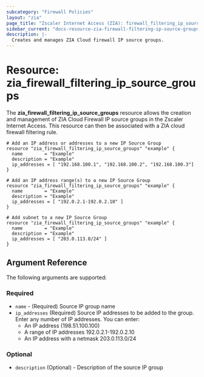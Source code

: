 ```yaml
---
subcategory: "Firewall Policies"
layout: "zia"
page_title: "Zscaler Internet Access (ZIA): firewall_filtering_ip_source_groups"
sidebar_current: "docs-resource-zia-firewall-filtering-ip-source-groups"
description: |-
  Creates and manages ZIA Cloud firewall IP source groups.
---
```


# Resource: zia_firewall_filtering_ip_source_groups

The **zia_firewall_filtering_ip_source_groups** resource allows the creation and management of ZIA Cloud Firewall IP source groups in the Zscaler Internet Access. This resource can then be associated with a ZIA cloud firewall filtering rule.

```hcl
# Add an IP address or addresses to a new IP Source Group
resource "zia_firewall_filtering_ip_source_groups" "example" {
  name        = "Example"
  description = "Example"
  ip_addresses = [ "192.168.100.1", "192.168.100.2", "192.168.100.3"]
}
```

```hcl
# Add an IP address range(s) to a new IP Source Group
resource "zia_firewall_filtering_ip_source_groups" "example" {
  name        = "Example"
  description = "Example"
  ip_addresses = [ "192.0.2.1-192.0.2.10" ]
}
```

```hcl
# Add subnet to a new IP Source Group
resource "zia_firewall_filtering_ip_source_groups" "example" {
  name        = "Example"
  description = "Example"
  ip_addresses = [ "203.0.113.0/24" ]
}
```

## Argument Reference

The following arguments are supported:

### Required

* `name` - (Required) Source IP group name
* `ip_addresses` (Required) Source IP addresses to be added to the group. Enter any number of IP addresses. You can enter:
  * An IP address (198.51.100.100)
  * A range of IP addresses 192.0.2.1-192.0.2.10
  * An IP address with a netmask 203.0.113.0/24

### Optional

* `description` (Optional) - Description of the source IP group
